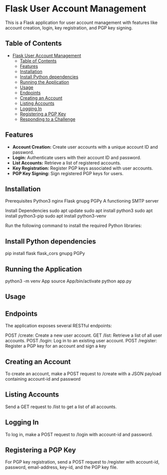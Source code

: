 # Flask User Account Management

This is a Flask application for user account management with features like account creation, login, key registration, and PGP key signing.

## Table of Contents

- [Flask User Account Management](#flask-user-account-management)
  - [Table of Contents](#table-of-contents)
  - [Features](#features)
  - [Installation](#installation)
  - [Install Python dependencies](#install-python-dependencies)
  - [Running the Application](#running-the-application)
  - [Usage](#usage)
  - [Endpoints](#endpoints)
  - [Creating an Account](#creating-an-account)
  - [Listing Accounts](#listing-accounts)
  - [Logging In](#logging-in)
  - [Registering a PGP Key](#registering-a-pgp-key)
  - [Responding to a Challenge](#responding-to-a-challenge)

## Features

- **Account Creation:** Create user accounts with a unique account ID and password.
- **Login:** Authenticate users with their account ID and password.
- **List Accounts:** Retrieve a list of registered accounts.
- **Key Registration:** Register PGP keys associated with user accounts.
- **PGP Key Signing:** Sign registered PGP keys for users.

## Installation
Prerequisites
Python3
nginx
Flask
gnupg
PGPy
A functioning SMTP server

Install Dependencies
sudo apt update
sudo apt install python3
sudo apt install python3-pip
sudo apt install python3-venv




Run the following command to install the required Python libraries:
## Install Python dependencies
pip install flask flask_cors gnupg PGPy


## Running the Application

python3 -m venv App
source App/bin/activate
python app.py


## Usage
## Endpoints
The application exposes several RESTful endpoints:

POST /create: Create a new user account.
GET /list: Retrieve a list of all user accounts.
POST /login: Log in to an existing user account.
POST /register: Register a PGP key for an account and sign a key

## Creating an Account
To create an account, make a POST request to /create with a JSON payload containing account-id and password

## Listing Accounts
Send a GET request to /list to get a list of all accounts.

## Logging In
To log in, make a POST request to /login with account-id and password.

## Registering a PGP Key
For PGP key registration, send a POST request to /register with account-id, password, email-address, key-id, and the PGP key file.

